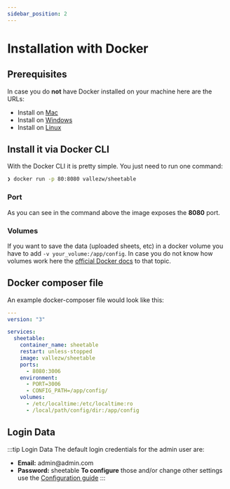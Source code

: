 ```yaml
---
sidebar_position: 2
---
```


# Installation with Docker
## Prerequisites
In case you do **not** have Docker installed on your machine here are the URLs:
- Install on [Mac](https://docs.docker.com/desktop/mac/install/)
- Install on [Windows](https://docs.docker.com/desktop/windows/install/)
- Install on [Linux](https://docs.docker.com/engine/install/)
## Install it via Docker CLI
With the Docker CLI it is pretty simple. You just need to run one command:
```sh
❯ docker run -p 80:8080 vallezw/sheetable 
```
### Port
As you can see in the command above the image exposes the **8080** port.
### Volumes
If you want to save the data (uploaded sheets, etc) in a docker volume you have to add
`-v your_volume:/app/config`.
In case you do not know how volumes work here the [official Docker docs](https://docs.docker.com/storage/volumes/) to that topic.


## Docker composer file
An example docker-composer file would look like this:
```yml
---
version: "3"

services:
  sheetable:
    container_name: sheetable
    restart: unless-stopped
    image: vallezw/sheetable
    ports:
      - 8080:3006
    environment:
      - PORT=3006
      - CONFIG_PATH=/app/config/
    volumes:
      - /etc/localtime:/etc/localtime:ro
      - /local/path/config/dir:/app/config
```

## Login Data
:::tip Login Data
The default login credentials for the admin user are:
- **Email:** admin<span></span>@admin.com
- **Password:** sheetable
**To configure** those and/or change other settings use the [Configuration guide](/docs/configuration)
:::
